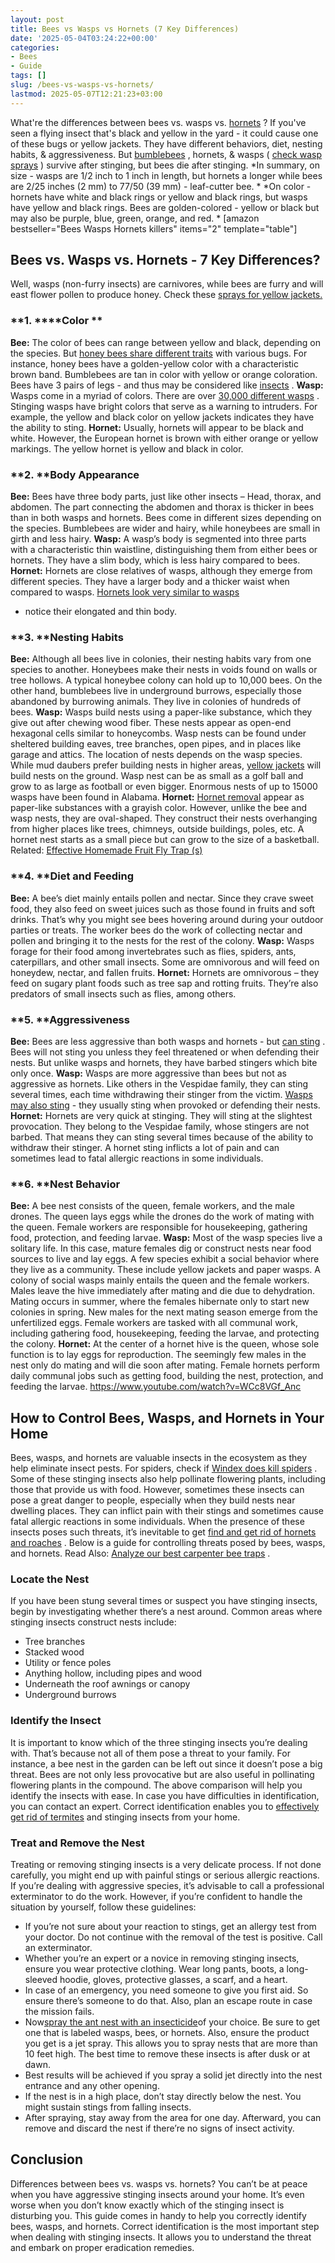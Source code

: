 ```yaml
---
layout: post
title: Bees vs Wasps vs Hornets (7 Key Differences)
date: '2025-05-04T03:24:22+00:00'
categories:
- Bees
- Guide
tags: []
slug: /bees-vs-wasps-vs-hornets/
lastmod: 2025-05-07T12:21:23+03:00
---
```


What're the differences between bees vs. wasps vs.
[hornets](https://www.nationalgeographic.com/animals/invertebrates/group/hornets/)
? If you've seen a flying insect that's black and yellow in the yard - it could cause one of these bugs or yellow jackets.
They have different behaviors, diet, nesting habits, & aggressiveness. But
[bumblebees](https://pestpolicy.com/compare-carpenter-bee-vs-bumblebee/)
, hornets, & wasps (
[check wasp sprays](https://pestpolicy.com/best-wasp-spray/)
) survive after stinging, but bees die after stinging.
*In summary, on size - wasps are 1/2 inch to 1 inch in length, but hornets a longer while bees are 2/25 inches (2 mm) to 77/50 (39 mm) - leaf-cutter bee. *
*On color - hornets have white and black rings or yellow and black rings, but wasps have yellow and black rings. Bees are golden-colored - yellow or black but may also be purple, blue, green, orange, and red. *
[amazon bestseller="Bees Wasps Hornets killers" items="2" template="table"]
## Bees vs. Wasps vs. Hornets - 7 Key Differences?
Well, wasps (non-furry insects) are carnivores, while bees are furry and will east flower pollen to produce honey. Check these
[sprays for yellow jackets.](https://pestpolicy.com/best-spray-for-yellow-jackets/)
### **1. ****Color **
**Bee:**
The color of bees can range between yellow and black, depending on the species. But
[honey bees share different traits](https://askabiologist.asu.edu/honey-bee-anatomy)
with various bugs.
For instance, honey bees have a golden-yellow color with a characteristic brown band. Bumblebees are tan in color with yellow or orange coloration. Bees have 3 pairs of legs - and thus may be considered like
[insects](http://www.reachoutmichigan.org/funexperiments/agesubject/lessons/insect.html)
.
**Wasp:**
Wasps come in a myriad of colors. There are over
[30,000 different wasps](https://www.nationalgeographic.com/animals/invertebrates/group/wasps/)
. Stinging wasps have bright colors that serve as a warning to intruders. For example, the yellow and black color on yellow jackets indicates they have the ability to sting.
**Hornet:**
Usually, hornets will appear to be black and white. However, the European hornet is brown with either orange or yellow markings. The yellow hornet is yellow and black in color.
### **2. ****Body Appearance**
**Bee:**
Bees have three body parts, just like other insects – Head, thorax, and abdomen. The part connecting the abdomen and thorax is thicker in bees than in both wasps and hornets. Bees come in different sizes depending on the species. Bumblebees are wider and hairy, while honeybees are small in girth and less hairy.
**Wasp:**
A wasp’s body is segmented into three parts with a characteristic thin waistline, distinguishing them from either bees or hornets. They have a slim body, which is less hairy compared to bees.
**Hornet:**
Hornets are close relatives of wasps, although they emerge from different species. They have a larger body and a thicker waist when compared to wasps.
[Hornets look very similar to wasps](https://www.gov.mb.ca/housing/pubs/pests/bees.pdf)
- notice their elongated and thin body.
### **3. ****Nesting Habits**
**Bee:**
Although all bees live in colonies, their nesting habits vary from one species to another. Honeybees make their nests in voids found on walls or tree hollows. A typical honeybee colony can hold up to 10,000 bees.
On the other hand, bumblebees live in underground burrows, especially those abandoned by burrowing animals. They live in colonies of hundreds of bees.
**Wasp:**
Wasps build nests using a paper-like substance, which they give out after chewing wood fiber. These nests appear as open-end hexagonal cells similar to honeycombs.
Wasp nests can be found under sheltered building eaves, tree branches, open pipes, and in places like garage and attics. The location of nests depends on the wasp species. While mud daubers prefer building nests in higher areas,
[yellow jackets](http://naturemappingfoundation.org/natmap/facts/yellow_jacket_712.html)
will build nests on the ground.
Wasp nest can be as small as a golf ball and grow to as large as football or even bigger. Enormous nests of up to 15000 wasps have been found in Alabama.
**Hornet:**
[Hornet removal](https://pestpolicy.com/hornet-nest-removal/)
appear as paper-like substances with a grayish color. However, unlike the bee and wasp nests, they are oval-shaped. They construct their nests overhanging from higher places like trees, chimneys, outside buildings, poles, etc.
A hornet nest starts as a small piece but can grow to the size of a basketball.
Related:
[Effective Homemade Fruit Fly Trap (s)](https://pestpolicy.com/homemade-fruit-fly-trap/)
### **4. ****Diet and Feeding**
**Bee:**
A bee’s diet mainly entails pollen and nectar. Since they crave sweet food, they also feed on sweet juices such as those found in fruits and soft drinks. That’s why you might see bees hovering around during your outdoor parties or treats.
The worker bees do the work of collecting nectar and pollen and bringing it to the nests for the rest of the colony.
**Wasp:**
Wasps forage for their food among invertebrates such as flies, spiders, ants, caterpillars, and other small insects. Some are omnivorous and will feed on honeydew, nectar, and fallen fruits.
**Hornet:**
Hornets are omnivorous – they feed on sugary plant foods such as tree sap and rotting fruits. They’re also predators of small insects such as flies, among others.
### **5. ****Aggressiveness**
**Bee:**
Bees are less aggressive than both wasps and hornets - but
[can sting](https://www.mayoclinic.org/diseases-conditions/bee-stings/symptoms-causes/syc-20353869)
. Bees will not sting you unless they feel threatened or when defending their nests. But unlike wasps and hornets, they have barbed stingers which bite only once.
**Wasp:**
Wasps are more aggressive than bees but not as aggressive as hornets. Like others in the Vespidae family, they can sting several times, each time withdrawing their stinger from the victim.
[Wasps may also sting](https://www.healthline.com/health/wasp-sting)
- they usually sting when provoked or defending their nests.
**Hornet:**
Hornets are very quick at stinging. They will sting at the slightest provocation. They belong to the Vespidae family, whose stingers are not barbed. That means they can sting several times because of the ability to withdraw their stinger.
A hornet sting inflicts a lot of pain and can sometimes lead to fatal allergic reactions in some individuals.
### **6. ****Nest Behavior**
**Bee:**
A bee nest consists of the queen, female workers, and the male drones. The queen lays eggs while the drones do the work of mating with the queen. Female workers are responsible for housekeeping, gathering food, protection, and feeding larvae.
**Wasp:**
Most of the wasp species live a solitary life. In this case, mature females dig or construct nests near food sources to live and lay eggs. A few species exhibit a social behavior where they live as a community. These include yellow jackets and paper wasps.
A colony of social wasps mainly entails the queen and the female workers. Males leave the hive immediately after mating and die due to dehydration. Mating occurs in summer, where the females hibernate only to start new colonies in spring. New males for the next mating season emerge from the unfertilized eggs.
Female workers are tasked with all communal work, including gathering food, housekeeping, feeding the larvae, and protecting the colony.
**Hornet:**
At the center of a hornet hive is the queen, whose sole function is to lay eggs for reproduction. The seemingly few males in the nest only do mating and will die soon after mating.
Female hornets perform daily communal jobs such as getting food, building the nest, protection, and feeding the larvae.
https://www.youtube.com/watch?v=WCc8VGf_Anc
## **How to Control Bees, Wasps, and Hornets in Your Home**
Bees, wasps, and hornets are valuable insects in the ecosystem as they help eliminate insect pests. For spiders, check if
[Windex does kill spiders](https://pestpolicy.com/does-windex-kill-spiders/)
.
Some of these stinging insects also help pollinate flowering plants, including those that provide us with food.
However, sometimes these insects can pose a great danger to people, especially when they build nests near dwelling places. They can inflict pain with their stings and sometimes cause fatal allergic reactions in some individuals.
When the presence of these insects poses such threats, it’s inevitable to get
[find and get rid of hornets and roaches](https://pestpolicy.com/how-to-find-a-roach-nest/)
. Below is a guide for controlling threats posed by bees, wasps, and hornets.
Read Also:
[Analyze our best carpenter bee traps](https://pestpolicy.com/best-carpenter-bee-traps/)
.
### **Locate the Nest**
If you have been stung several times or suspect you have stinging insects, begin by investigating whether there’s a nest around. Common areas where stinging insects construct nests include:
- Tree branches
- Stacked wood
- Utility or fence poles
- Anything hollow, including pipes and wood
- Underneath the roof awnings or canopy
- Underground burrows
### **Identify the Insect**
It is important to know which of the three stinging insects you’re dealing with. That’s because not all of them pose a threat to your family. For instance, a bee nest in the garden can be left out since it doesn’t pose a big threat. Bees are not only less provocative but are also useful in pollinating flowering plants in the compound.
The above comparison will help you identify the insects with ease. In case you have difficulties in identification, you can contact an expert. Correct identification enables you to
[effectively get rid of termites](https://pestpolicy.com/how-to-get-rid-of-termites/)
and stinging insects from your home.
### **Treat and Remove the Nest**
Treating or removing stinging insects is a very delicate process. If not done carefully, you might end up with painful stings or serious allergic reactions. If you’re dealing with aggressive species, it’s advisable to call a professional exterminator to do the work.
However, if you’re confident to handle the situation by yourself, follow these guidelines:
- If you’re not sure about your reaction to stings, get an allergy test from your doctor. Do not continue with the removal of the test is positive. Call an exterminator.
- Whether you’re an expert or a novice in removing stinging insects, ensure you wear protective clothing. Wear long pants, boots, a long-sleeved hoodie, gloves, protective glasses, a scarf, and a heart.
- In case of an emergency, you need someone to give you first aid. So ensure there’s someone to do that. Also, plan an escape route in case the mission fails.
- Now[spray the ant nest with an insecticide](https://pestpolicy.com/raid-ant-roach-killer-insecticide-spray-review/)of your choice. Be sure to get one that is labeled wasps, bees, or hornets. Also, ensure the product you get is a jet spray. This allows you to spray nests that are more than 10 feet high. The best time to remove these insects is after dusk or at dawn.
- Best results will be achieved if you spray a solid jet directly into the nest entrance and any other opening.
- If the nest is in a high place, don’t stay directly below the nest. You might sustain stings from falling insects.
- After spraying, stay away from the area for one day. Afterward, you can remove and discard the nest if there’re no signs of insect activity.
## **Conclusion**
Differences between bees vs. wasps vs. hornets? You can’t be at peace when you have aggressive stinging insects around your home. It’s even worse when you don’t know exactly which of the stinging insect is disturbing you.
This guide comes in handy to help you correctly identify bees, wasps, and hornets. Correct identification is the most important step when dealing with stinging insects. It allows you to understand the threat and embark on proper eradication remedies.
